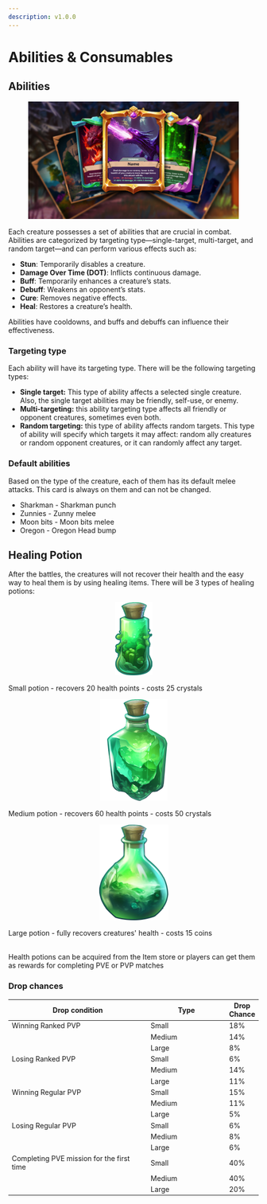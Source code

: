 ```yaml
---
description: v1.0.0
---
```


# Abilities & Consumables

## Abilities

<figure><img src="../../.gitbook/assets/abilities_ico.png" alt=""><figcaption></figcaption></figure>

Each creature possesses a set of abilities that are crucial in combat. Abilities are categorized by targeting type—single-target, multi-target, and random target—and can perform various effects such as:

* **Stun**: Temporarily disables a creature.
* **Damage Over Time (DOT)**: Inflicts continuous damage.
* **Buff**: Temporarily enhances a creature’s stats.
* **Debuff**: Weakens an opponent’s stats.
* **Cure**: Removes negative effects.
* **Heal**: Restores a creature’s health.

Abilities have cooldowns, and buffs and debuffs can influence their effectiveness.

### Targeting type

Each ability will have its targeting type. There will be the following targeting types:

* **Single target:** This type of ability affects a selected single creature. Also, the single target abilities may be friendly, self-use, or enemy.&#x20;
* **Multi-targeting:** this ability targeting type affects all friendly or opponent creatures, sometimes even both.&#x20;
* **Random targeting:** this type of ability affects random targets. This type of ability will specify which targets it may affect: random ally creatures or random opponent creatures, or it can randomly affect any target.

### Default abilities

Based on the type of the creature, each of them has its default melee attacks. This card is always on them and can not be changed.

* Sharkman - Sharkman punch
* Zunnies -  Zunny melee
* Moon bits - Moon bits melee
* Oregon - Oregon Head bump

## Healing Potion <a href="#firstheading" id="firstheading"></a>

After the battles, the creatures will not recover their health and the easy way to heal them is by using healing items. There will be 3 types of healing potions:

<div align="center">

<figure><img src="../../.gitbook/assets/Icon_heal_1.png" alt="" width="75"><figcaption></figcaption></figure>

</div>

Small potion - recovers 20 health points - costs 25 crystals

<div align="center">

<figure><img src="../../.gitbook/assets/Icon_heal_2 (1).png" alt="" width="135"><figcaption></figcaption></figure>

</div>

Medium potion - recovers 60 health points - costs 50 crystals

<div align="center">

<figure><img src="../../.gitbook/assets/Icon_heal_3.png" alt="" width="139"><figcaption></figcaption></figure>

</div>

Large potion - fully recovers creatures' health - costs 15 coins

\
Health potions can be acquired from the Item store or players can get them as rewards for completing PVE or PVP matches&#x20;

### Drop chances

<table><thead><tr><th width="291">Drop condition</th><th width="156">Type</th><th>Drop Chance</th></tr></thead><tbody><tr><td>Winning Ranked PVP</td><td>Small</td><td>18%</td></tr><tr><td></td><td>Medium</td><td>14%</td></tr><tr><td></td><td>Large</td><td>8%</td></tr><tr><td>Losing Ranked PVP</td><td>Small</td><td>6%</td></tr><tr><td></td><td>Medium</td><td>14%</td></tr><tr><td></td><td>Large</td><td>11%</td></tr><tr><td>Winning Regular PVP</td><td>Small</td><td>15%</td></tr><tr><td></td><td>Medium</td><td>11%</td></tr><tr><td></td><td>Large</td><td>5%</td></tr><tr><td>Losing Regular PVP</td><td>Small</td><td>6%</td></tr><tr><td></td><td>Medium</td><td>8%</td></tr><tr><td></td><td>Large</td><td>6%</td></tr><tr><td>Completing PVE mission for the first time</td><td>Small</td><td>40%</td></tr><tr><td></td><td>Medium</td><td>40%</td></tr><tr><td></td><td>Large</td><td>20%</td></tr></tbody></table>
